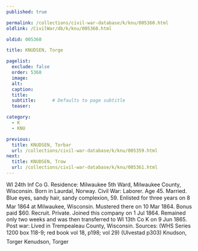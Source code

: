 ```yaml
---
published: true

permalink: /collections/civil-war-database/k/knu/005360.html
oldlink: /CivilWar/db/k/knu/005360.html

oldid: 005360

title: KNUDSEN, Torge

pagelist:
  exclude: false
  order: 5360
  image: 
  alt:
  caption:
  title:
  subtitle:      # Defaults to page subtitle
  teaser:

category: 
  - K 
  - KNU

previous:
  title: KNUDSEN, Torbar
  url: /collections/civil-war-database/k/knu/005359.html  
next:
  title: KNUDSEN, Trow
  url: /collections/civil-war-database/k/knu/005361.html   
---
```

WI 24th Inf Co G. Residence: Milwaukee 5th Ward, Milwaukee County, Wisconsin. Born in Laurdal, Norway. Civil War: Laborer. Age 45. Married. Blue eyes, sandy hair, sandy complexion, 5&#146;9&#148;. Enlisted for three years on 8 Mar 1864 at Milwaukee, Wisconsin. Mustered there on 10 Mar 1864. Bonus paid $60. Recruit. Private. Joined this company on 1 Jul 1864. Remained only two weeks and was then transferred to WI 13th Co K on 9 Jun 1865. Post war: Lived in Trempealeau County, Wisconsin. Sources: (WHS Series 1200 box 118-9; red book vol 18, p198; vol 29) (Ulvestad p303) &#147;Knudson, Torger&#148; &#147;Kenudson, Torger&#148;
